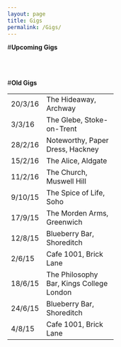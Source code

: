 ```yaml
---
layout: page
title: Gigs
permalink: /Gigs/
---
```


<!-- line break -->

#**Upcoming Gigs**

<!-- These tables have no borders. -->
<!-- The table is written one row at a time. -->
<!-- I have specified the column widths s.t. both tables line up. -->
<table style="width:100%">
  <col width="80">
  <col width="160">
</table>

<br>

#**Old Gigs**


<table style="width:100%">
  <col width="80">
  <col width="160">
  <tr>
    <td>20/3/16</td>
    <td>The Hideaway, Archway</td>
  </tr>
  <tr>
    <td>3/3/16</td>
    <td>The Glebe, Stoke-on-Trent</td>
  </tr>
  <tr>
    <td>28/2/16</td>
    <td>Noteworthy, Paper Dress, Hackney </td>
  </tr>
  <tr>
    <td>15/2/16</td>
    <td>The Alice, Aldgate</td>
  </tr>
  <tr>
    <td>11/2/16</td>
    <td>The Church, Muswell Hill</td>
  </tr>
  <tr>
    <td>9/10/15</td>
    <td>The Spice of Life, Soho</td>
  </tr>
  <tr>
    <td>17/9/15</td>
    <td>The Morden Arms, Greenwich</td>
  </tr>
  <tr>
    <td>12/8/15</td>
    <td>Blueberry Bar, Shoreditch</td>
  </tr>
  <tr>
    <td>2/6/15</td>
    <td>Cafe 1001, Brick Lane</td>
  </tr>
  <tr>
    <td>18/6/15</td>
    <td>The Philosophy Bar, Kings College London</td>
  </tr>
  <tr>
    <td>24/6/15</td>
    <td>Blueberry Bar, Shoreditch</td>
  </tr>
  <tr>
    <td>4/8/15</td>
    <td>Cafe 1001, Brick Lane</td>
  </tr>
</table>

